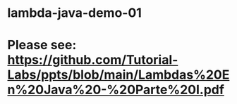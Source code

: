 # lambda-java-demo-01
# Please see: https://github.com/Tutorial-Labs/ppts/blob/main/Lambdas%20En%20Java%20-%20Parte%20I.pdf
